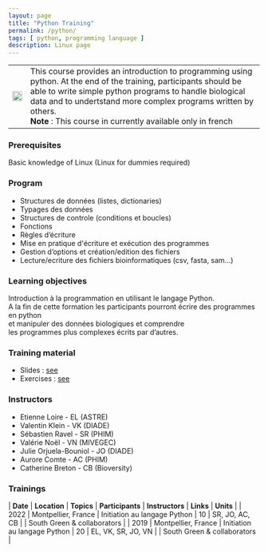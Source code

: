 ```yaml
---
layout: page
title: "Python Training"
permalink: /python/
tags: [ python, programming language ]
description: Linux page
---
```

<table class="table-contact">
<tr>
<td><img width="100%" class="img-responsive" src="{{ site.url }}/images/trainings-python.png" alt="" />
</td>
<td>
This course provides an introduction to programming using python. At the end of the training, participants should be able to write simple python programs to handle biological data and to undertstand more complex programs written by others.<br>
<strong>Note</strong> : This course in currently available only in french
</td>
</tr>
</table>

### Prerequisites
Basic knowledge of Linux (Linux for dummies required)

<div id="colonne1">
<h3>Program</h3>
	<ul>
		<li>Structures de données (listes, dictionaries)</li>
		<li>Typages des données</li>
		<li>Structures de controle (conditions et boucles)</li>
		<li>Fonctions</li>
		<li>Règles d’écriture</li>
		<li>Mise en pratique d'écriture et exécution des programmes</li>
		<li>Gestion d’options et création/edition des fichiers</li>
		<!--<li>Expressions regulieres</li>-->
		<li>Lecture/ecriture des fichiers bioinformatiques (csv, fasta, sam...)</li>
	</ul>
</div>

<div id="colonne2">
<h3>Learning objectives</h3>
Introduction à la programmation en utilisant le langage Python. <br/>
A la fin de cette formation les participants pourront écrire des programmes en python <br/> et manipuler des données biologiques et comprendre <br/>les programmes plus complexes écrits par d’autres.
</div>

<div id="colonne3">
<h3>Training material</h3>
	<ul>
		<li>Slides : <a target="_blank" href="[https://drive.google.com/file/d/14Ya4Ko0F866MfkbTB1cFCCl0x3CLGTJu/view?usp=sharing](https://docs.google.com/presentation/d/1ym5JG_fJwE05IWZWVfsv8fVcSQZWsjIZ/edit?usp=sharing&ouid=108164982899430860848&rtpof=true&sd=true)">see</a></li>
		<li>Exercises : <a target="_blank" href="{{ site.url }}python/pythonPractice">see</a></li>
	</ul>
</div>

<div id="nextInline" class="clearfix">
<h3>Instructors</h3>
	<ul>
		<li>Etienne Loire - EL (ASTRE)</li>
		<li>Valentin Klein - VK (DIADE)</li>
	    <li>Sébastien Ravel - SR  (PHIM)</li>
	    <li>Valérie Noël - VN (MIVEGEC)</li>
	    <li>Julie Orjuela-Bouniol - JO  (DIADE)</li>
	    <li>Aurore Comte - AC (PHIM)</li>
	    <li>Catherine Breton - CB (Bioversity)</li>
	</ul>
</div>

### Trainings

| **Date** | **Location** | **Topics** | **Participants** | **Instructors** | **Links** | **Units** |
| 2022 | Montpellier, France | Initiation au langage Python  | 10 | SR, JO, AC, CB | | South Green & collaborators |
| 2019 | Montpellier, France | Initiation au langage Python  | 20 | EL, VK, SR, JO, VN | | South Green & collaborators |


